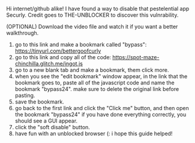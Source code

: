 Hi internet/github alike! I have found a way to disable that pestelential app Securly. Credit goes to THE-UNBLOCKER to discover this vulnrability.



(OPTIONAL) Download the video file and watch it if you want a better walkthrough.
1. go to this link and make a bookmark called "bypass": https://tinyurl.com/bettergoofcurly
2. go to this link and copy all of the code: https://spot-maze-chinchilla.glitch.me/ingot.js
3. go to a new blank tab and make a bookmark, them click more.
4. when you see the "edit bookmark" window appear, in the link that the bookmark goes to, paste all of the javascript code and name the bookmark "bypass24". make sure to delete the original link before pasting.
5. save the bookmark.
6. go back to the first link and click the "Click me" button, and then open the bookmark "bypass24" if you have done everything correctly, you should see a GUI appear.
7. click the "soft disable" button.
8. have fun with an unblocked browser (:
i hope this guide helped!